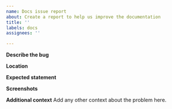 ```yaml
---
name: Docs issue report
about: Create a report to help us improve the documentation
title: ''
labels: docs
assignees: ''

---
```


**Describe the bug**
<!--A clear and concise description of what the issue is.-->

**Location**
<!--A link to the problematic page.-->

**Expected statement**
<!--A clear and concise description of what you expected to happen-->


**Screenshots**
<!--If applicable, add screenshots to help explain your problem.-->


**Additional context**
Add any other context about the problem here.
